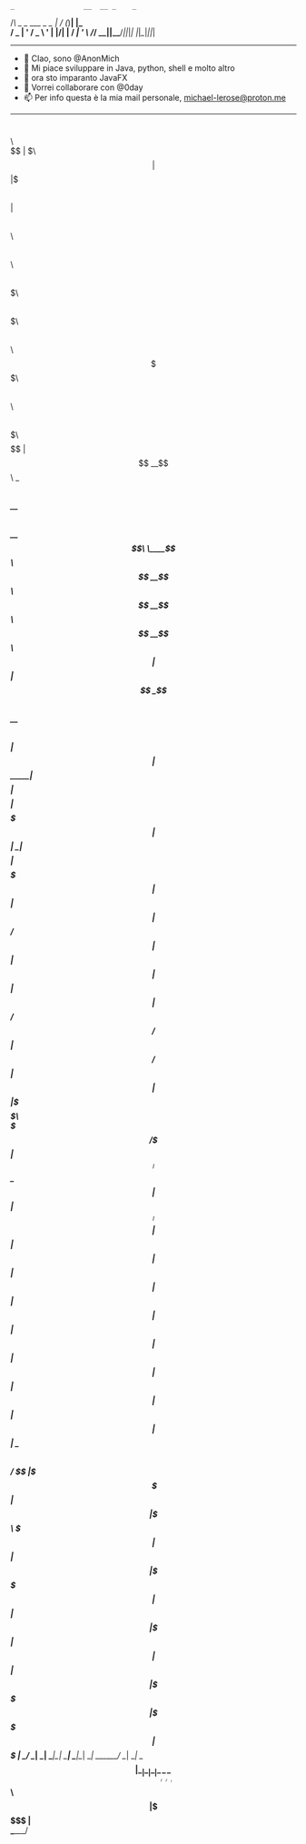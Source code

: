     _                 __  __ _    _    
   /_\  _ _  ___ _ _ |  \/  (_)__| |_  
  / _ \| ' \/ _ \ ' \| |\/| | / _| ' \ 
 /_/ \_\_||_\___/_||_|_|  |_|_\__|_||_|
                                       

--------------------------------------------------------------------------
- 👋 CIao, sono @AnonMich                                                
- 👀 Mi piace sviluppare in Java, python, shell e molto altro
- 🌱 ora sto imparanto JavaFX
- 💞️ Vorrei collaborare con @0day
- 📫 Per info questa è la mia mail personale, michael-lerose@proton.me
--------------------------------------------------------------------------

$$\      $$\                                                                                                                                                   
$$ | $\  $$ |                                                                                                                                                  
$$ |$$$\ $$ | $$$$$$\         $$$$$$\   $$$$$$\   $$$$$$\         $$$$$$\  $$$$$$$\   $$$$$$\  $$$$$$$\  $$\   $$\ $$$$$$\$$$$\   $$$$$$\  $$\   $$\  $$$$$$$\ 
$$ $$ $$\$$ |$$  __$$\        \____$$\ $$  __$$\ $$  __$$\        \____$$\ $$  __$$\ $$  __$$\ $$  __$$\ $$ |  $$ |$$  _$$  _$$\ $$  __$$\ $$ |  $$ |$$  _____|
$$$$  _$$$$ |$$$$$$$$ |       $$$$$$$ |$$ |  \__|$$$$$$$$ |       $$$$$$$ |$$ |  $$ |$$ /  $$ |$$ |  $$ |$$ |  $$ |$$ / $$ / $$ |$$ /  $$ |$$ |  $$ |\$$$$$$\  
$$$  / \$$$ |$$   ____|      $$  __$$ |$$ |      $$   ____|      $$  __$$ |$$ |  $$ |$$ |  $$ |$$ |  $$ |$$ |  $$ |$$ | $$ | $$ |$$ |  $$ |$$ |  $$ | \____$$\ 
$$  /   \$$ |\$$$$$$$\       \$$$$$$$ |$$ |      \$$$$$$$\       \$$$$$$$ |$$ |  $$ |\$$$$$$  |$$ |  $$ |\$$$$$$$ |$$ | $$ | $$ |\$$$$$$  |\$$$$$$  |$$$$$$$  |
\__/     \__| \_______|       \_______|\__|       \_______|       \_______|\__|  \__| \______/ \__|  \__| \____$$ |\__| \__| \__| \______/  \______/ \_______/ 
                                                                                                         $$\   $$ |                                            
                                                                                                         \$$$$$$  |                                            
                                                                                                          \______/                                             
